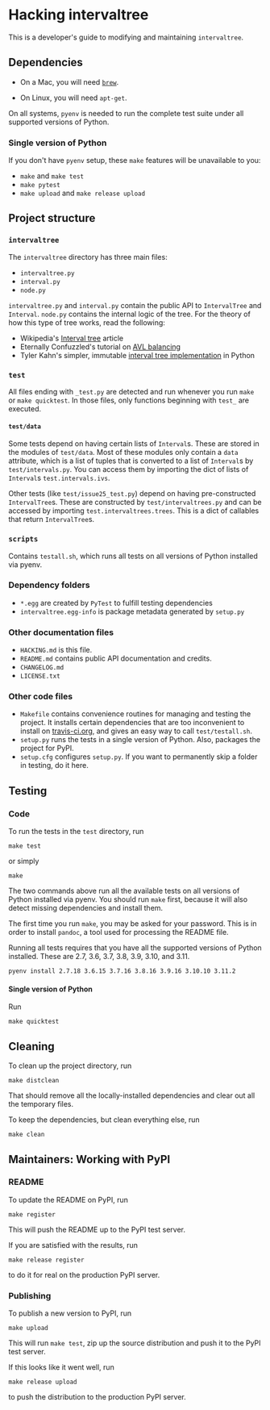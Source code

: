 Hacking intervaltree
====================

This is a developer's guide to modifying and maintaining `intervaltree`.

## Dependencies

* On a Mac, you will need [`brew`][brew].

* On Linux, you will need `apt-get`.

On all systems, `pyenv` is needed to run the complete test suite under all supported versions of Python.

### Single version of Python

If you don't have `pyenv` setup, these `make` features will be unavailable to you:

* `make` and `make test`
* `make pytest`
* `make upload` and `make release upload`


## Project structure

### `intervaltree`

The `intervaltree` directory has three main files:

* `intervaltree.py`
* `interval.py`
* `node.py`

`intervaltree.py` and `interval.py` contain the public API to `IntervalTree` and `Interval`. `node.py` contains the internal logic of the tree. For the theory of how this type of tree works, read the following:

* Wikipedia's [Interval tree][Wiki intervaltree] article
* Eternally Confuzzled's tutorial on [AVL balancing][Confuzzled AVL tree]
* Tyler Kahn's simpler, immutable [interval tree implementation][Kahn intervaltree] in Python

### `test`

All files ending with `_test.py` are detected and run whenever you run `make` or `make quicktest`. In those files, only functions beginning with `test_` are executed.

#### `test/data`
Some tests depend on having certain lists of `Interval`s. These are stored in the modules of `test/data`. Most of these modules only contain a `data` attribute, which is a list of tuples that is converted to a list of `Interval`s by `test/intervals.py`. You can access them by importing the dict of lists of `Interval`s `test.intervals.ivs`.

Other tests (like `test/issue25_test.py`) depend on having pre-constructed `IntervalTree`s. These are constructed by `test/intervaltrees.py` and can be accessed by importing `test.intervaltrees.trees`. This is a dict of callables that return `IntervalTree`s.

### `scripts`

Contains `testall.sh`, which runs all tests on all versions of Python installed via pyenv.

### Dependency folders

* `*.egg` are created by `PyTest` to fulfill testing dependencies
* `intervaltree.egg-info` is package metadata generated by `setup.py`

### Other documentation files

* `HACKING.md` is this file.
* `README.md` contains public API documentation and credits.
* `CHANGELOG.md`
* `LICENSE.txt`

### Other code files

* `Makefile` contains convenience routines for managing and testing the project. It installs certain dependencies that are too inconvenient to install on [travis-ci.org][], and gives an easy way to call `test/testall.sh`.
* `setup.py` runs the tests in a single version of Python. Also, packages the project for PyPI.
* `setup.cfg` configures `setup.py`. If you want to permanently skip a folder in testing, do it here.


## Testing

### Code

To run the tests in the `test` directory, run

    make test

or simply

    make

The two commands above run all the available tests on all versions of Python installed via pyenv. You should run `make` first, because it will also detect missing dependencies and install them.

The first time you run `make`, you may be asked for your password. This is in order to install `pandoc`, a tool used for processing the README file.

Running all tests requires that you have all the supported versions of Python installed. These are 2.7, 3.6, 3.7, 3.8, 3.9, 3.10, and 3.11.

    pyenv install 2.7.18 3.6.15 3.7.16 3.8.16 3.9.16 3.10.10 3.11.2

#### Single version of Python

Run

    make quicktest


## Cleaning

To clean up the project directory, run

    make distclean

That should remove all the locally-installed dependencies and clear out all the temporary files.

To keep the dependencies, but clean everything else, run

    make clean


## Maintainers: Working with PyPI

### README

To update the README on PyPI, run

    make register

This will push the README up to the PyPI test server.

If you are satisfied with the results, run

    make release register

to do it for real on the production PyPI server.

### Publishing

To publish a new version to PyPI, run

    make upload

This will run `make test`, zip up the source distribution and push it to the PyPI test server.

If this looks like it went well, run

    make release upload

to push the distribution to the production PyPI server.


[brew]: http://brew.sh/
[python.org/downloads]: http://www.python.org/downloads
[travis-ci.org]: https://travis-ci.org/
[Confuzzled AVL tree]: http://www.eternallyconfuzzled.com/tuts/datastructures/jsw_tut_avl.aspx
[Wiki intervaltree]: http://en.wikipedia.org/wiki/Interval_tree
[Kahn intervaltree]: http://zurb.com/forrst/posts/Interval_Tree_implementation_in_python-e0K
